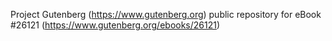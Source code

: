 Project Gutenberg (https://www.gutenberg.org) public repository for eBook #26121 (https://www.gutenberg.org/ebooks/26121)
